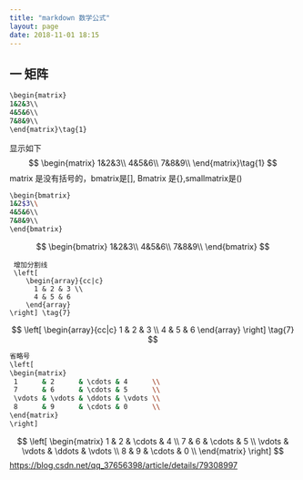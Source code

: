 ```yaml
---
title: "markdown 数学公式"
layout: page
date: 2018-11-01 18:15
---
```




## 一 矩阵

```bash
\begin{matrix}
1&2&3\\
4&5&6\\
7&8&9\\
\end{matrix}\tag{1}
```

显示如下
$$
\begin{matrix}
1&2&3\\
4&5&6\\
7&8&9\\
\end{matrix}\tag{1}
$$
matrix 是没有括号的，bmatrix是[], Bmatrix 是{},smallmatrix是()

```bash
\begin{bmatrix}
1&2$3\\
4&5&6\\
7&8&9\\
\end{bmatrix}
```

$$
\begin{bmatrix}
1&2&3\\
4&5&6\\
7&8&9\\
\end{bmatrix}
$$

```
 增加分割线
 \left[
    \begin{array}{cc|c}
      1 & 2 & 3 \\
      4 & 5 & 6
    \end{array}
\right] \tag{7}
```

$$
\left[
    \begin{array}{cc|c}
      1 & 2 & 3 \\
      4 & 5 & 6
    \end{array}
\right] \tag{7}
$$

```bash
省略号
\left[
\begin{matrix}
 1      & 2      & \cdots & 4      \\
 7      & 6      & \cdots & 5      \\
 \vdots & \vdots & \ddots & \vdots \\
 8      & 9      & \cdots & 0      \\
\end{matrix}
\right]
```

$$
\left[
\begin{matrix}
 1      & 2      & \cdots & 4      \\
 7      & 6      & \cdots & 5      \\
 \vdots & \vdots & \ddots & \vdots \\
 8      & 9      & \cdots & 0      \\
\end{matrix}
\right]
$$
https://blog.csdn.net/qq_37656398/article/details/79308997